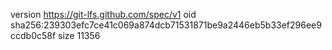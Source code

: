 version https://git-lfs.github.com/spec/v1
oid sha256:239303efc7ce41c069a874dcb71531871be9a2446eb5b33ef296ee9ccdb0c58f
size 11356
